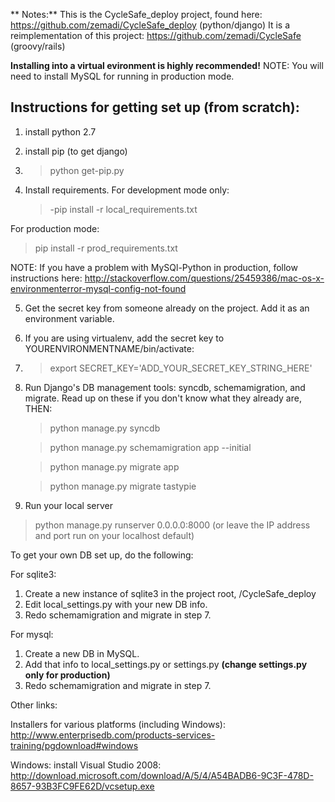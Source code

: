 ** Notes:**
 This is the CycleSafe_deploy project, found here: https://github.com/zemadi/CycleSafe_deploy (python/django)
 It is a reimplementation of this project: https://github.com/zemadi/CycleSafe (groovy/rails)

**Installing into a virtual evironment is highly recommended!**
NOTE: You will need to install MySQL for running in production mode.

## Instructions for getting set up (from scratch):
1. install python 2.7
2. install pip (to get django)
3. > python get-pip.py
 
4. Install requirements.
 For development mode only: 
   > -pip install -r local_requirements.txt

 For production mode:
   > pip install -r prod_requirements.txt
  
  NOTE: If you have a problem with MySQl-Python in production, follow instructions here: http://stackoverflow.com/questions/25459386/mac-os-x-environmenterror-mysql-config-not-found

5. Get the secret key from someone already on the project. Add it as an environment variable. 
6. If you are using virtualenv, add the secret key to YOURENVIRONMENTNAME/bin/activate:
7. 
   > export SECRET_KEY='ADD_YOUR_SECRET_KEY_STRING_HERE'
7. Run Django's DB management tools: syncdb, schemamigration, and migrate. Read up on these if you don't know what they already are, THEN:
   > python manage.py syncdb

   > python manage.py schemamigration app --initial
   
   > python manage.py migrate app
   
   > python manage.py migrate tastypie
   
8. Run your local server
  > python manage.py runserver 0.0.0.0:8000 (or leave the IP address and port run on your localhost default)
 
To get your own DB set up, do the following:

For sqlite3:
 1. Create a new instance of sqlite3 in the project root, /CycleSafe_deploy
 2. Edit local_settings.py with your new DB info.
 3. Redo schemamigration and migrate in step 7.


For mysql:
 1. Create a new DB in MySQL.
 2. Add that info to local_settings.py or settings.py **(change settings.py only for production)** 
 3. Redo schemamigration and migrate in step 7.
  
Other links:

 Installers for various platforms (including Windows):
     http://www.enterprisedb.com/products-services-training/pgdownload#windows

 Windows: install Visual Studio 2008:
   http://download.microsoft.com/download/A/5/4/A54BADB6-9C3F-478D-8657-93B3FC9FE62D/vcsetup.exe
